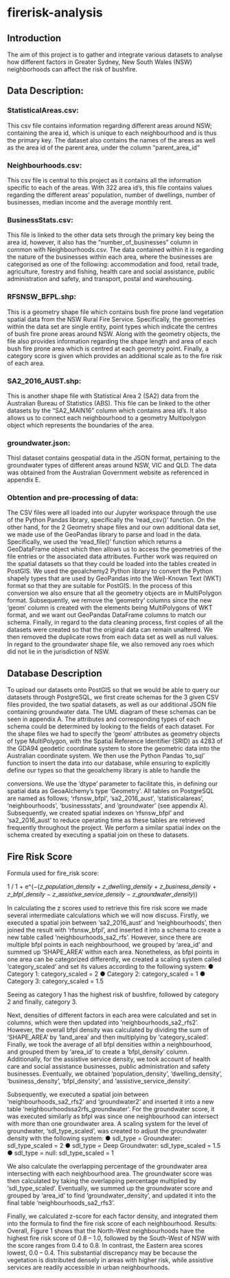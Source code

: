 # firerisk-analysis

## Introduction
The aim of this project is to gather and integrate various datasets to analyse how different factors in Greater Sydney, New South Wales (NSW) neighborhoods can affect the risk of bushfire.

## Data Description:
### StatisticalAreas.csv:
This csv file contains information regarding different areas around NSW; containing the area id, which is unique to each neighbourhood and is thus the primary key. The dataset also contains the names of the areas as well as the area id of the parent area, under the column “parent_area_id”

### Neighbourhoods.csv:
This csv file is central to this project as it contains all the information specific to each of the areas. With 322 area id’s, this file contains values regarding the different areas’ population, number of dwellings, number of businesses, median income and the average monthly rent.

### BusinessStats.csv:
This file is linked to the other data sets through the primary key being the area id, however, it also has the “number_of_businesses” column in common with Neighbourhoods.csv. The data contained within it is regarding the nature of the businesses within each area, where the businesses are categorised as one of the following: accommodation and food, retail trade, agriculture, forestry and fishing, health care and social assistance, public administration and safety, and transport, postal and warehousing.

### RFSNSW_BFPL.shp:
This is a geometry shape file which contains bush fire prone land vegetation spatial data from the NSW Rural Fire Service. Specifically, the geometries within the data set are single entity, point types which indicate the centres of bush fire prone areas around NSW. Along with the geometry objects, the file also provides information regarding the shape length and area of each bush fire prone area which is centred at each geometry point. Finally, a category score is given which provides an additional scale as to the fire risk of each area.

### SA2_2016_AUST.shp:
This is another shape file with Statistical Area 2 (SA2) data from the Australian Bureau of Statistics (ABS). This file can be linked to the other datasets by the “SA2_MAIN16” column which contains area id’s. It also allows us to connect each neighbourhood to a geometry Multipolygon object which represents the boundaries of the area.

### groundwater.json:
Thisl dataset contains geospatial data in the JSON format, pertaining to the groundwater types of different areas around NSW, VIC and QLD. The data was obtained from the Australian Government website as referenced in appendix E.

### Obtention and pre-processing of data:
The CSV files were all loaded into our Jupyter workspace through the use of the Python Pandas library, specifically the ‘read_csv()’ function. On the other hand, for the 2 Geometry shape files and our own additional data set, we made use of the GeoPandas library to parse and load in the data. Specifically, we used the ‘read_file()’ function which returns a GeoDataFrame object which then allows us to access the geometries of the file entries or the associated data attributes.
Further work was required on the spatial datasets so that they could be loaded into the tables created in PostGIS. We used the geoalchemy2 Python library to convert the Python shapely types that are used by GeoPandas into the Well-Known Text (WKT) format so that they are suitable for PostGIS. In the process of this conversion we also ensure that all the geometry objects are in MultiPolygon format. Subsequently, we remove the ‘geometry’ columns since the new ‘geom’ column is created with the elements being MultiPolygons of WKT format, and we want out GeoPandas DataFrame columns to match our schema.
Finally, in regard to the data cleaning process, first copies of all the datasets were created so that the original data can remain unaltered. We then removed the duplicate rows from each data set as well as null values. In regard to the groundwater shape file, we also removed any roes which did not lie in the jurisdiction of NSW.

## Database Description
To upload our datasets onto PostGIS so that we would be able to query our datasets through PostgreSQL, we first create schemas for the 3 given CSV files provided, the two spatial datasets, as well as our additional JSON file containing groundwater data. The UML diagram of these schemas can be seen in appendix A. The attributes and corresponding types of each schema could be determined by looking to the fields of each dataset. For the shape files we had to specify the ‘geom’ attributes as geometry objects of type MultiPolygon, with the Spatial Reference Identifier (SRID) as 4283 of the GDA94 geodetic coordinate system to store the geometric data into the Australian coordinate system.
We then use the Python Pandas ‘to_sql’ function to insert the data into our database, while ensuring to explicitly define our types so that the geoalchemy library is able to handle the
  
conversions. We use the ‘dtype’ parameter to facilitate this, in defining our spatial data as GeoaAlchemy’s type ‘Geometry’. All tables on PostgreSQL are named as follows; ‘rfsnsw_bfpl’, ‘sa2_2016_aust’, ‘statisticalareas’, ‘neighbourhoods’, ‘businessstats’, and ‘groundwater’ (see appendix A).
Subsequently, we created spatial indexes on ‘rfsnsw_bfpl’ and ‘sa2_2016_aust’ to reduce operating time as these tables are retrieved frequently throughout the project. We perform a similar spatial index on the schema created by executing a spatial join on these to datasets.

## Fire Risk Score
Formula used for fire_risk score:

1 / 1 + e^(−(𝑧_𝑝𝑜𝑝𝑢𝑙𝑎𝑡𝑖𝑜𝑛_𝑑𝑒𝑛𝑠𝑖𝑡𝑦 + 𝑧_𝑑𝑤𝑒𝑙𝑙𝑖𝑛𝑔_𝑑𝑒𝑛𝑠𝑖𝑡𝑦 + 𝑧_𝑏𝑢𝑠𝑖𝑛𝑒𝑠𝑠_𝑑𝑒𝑛𝑠𝑖𝑡𝑦 + 𝑧_𝑏𝑓𝑝𝑙_𝑑𝑒𝑛𝑠𝑖𝑡𝑦 − 𝑧_𝑎𝑠𝑠𝑖𝑠𝑡𝑖𝑣𝑒_𝑠𝑒𝑟𝑣𝑖𝑐𝑒_𝑑𝑒𝑛𝑠𝑖𝑡𝑦 − 𝑧_𝑔𝑟𝑜𝑢𝑛𝑑𝑤𝑎𝑡𝑒𝑟_𝑑𝑒𝑛𝑠𝑖𝑡𝑦))


In calculating the z scores used to retrieve this fire risk score we made several intermediate calculations which we will now discuss. Firstly, we executed a spatial join between ‘sa2_2016_aust’ and ‘neighbourhoods’, then joined the result with ‘rfsnsw_bfpl’, and inserted it into a schema to create a new table called ‘neighbourhoods_sa2_rfs’. However, since there are multiple bfpl points in each neighbourhood, we grouped by ‘area_id’ and summed up ‘SHAPE_AREA’ within each area. Nonetheless, as bfpl points in one area can be categorized differently, we created a scaling system called ‘category_scaled’ and set its values according to the following system:
● Category 1: category_scaled = 2
● Category 2: category_scaled = 1
● Category 3: category_scaled = 1.5

Seeing as category 1 has the highest risk of bushfire, followed by category 2 and finally, category 3.

Next, densities of different factors in each area were calculated and set in columns, which were then updated into ‘neighbourhoods_sa2_rfs2’. However, the overall bfpl density was calculated by dividing the sum of ‘SHAPE_AREA’ by ‘land_area’ and then multiplying by ‘category_scaled’. Finally, we took the average of all bfpl densities within a neighbourhood, and grouped them by ‘area_id’ to create a ‘bfpl_density’ column. Additionally, for the assistive service density, we took account of health care and social assistance businesses, public administration and safety businesses. Eventually, we obtained ‘population_density’, ‘dwelling_density’, ‘business_density’, ‘bfpl_density’, and ‘assistive_service_density’.

Subsequently, we executed a spatial join between ‘neighbourhoods_sa2_rfs2’ and ‘groundwater2’ and inserted it into a new table ‘neighbourhoodssa2rfs_groundwater’. For the groundwater score, it was executed similarly as bfpl was since one neighbourhood can intersect with more than one groundwater area. A scaling system for the level of groundwater, ‘sdl_type_scaled’, was created to adjust the groundwater density with the following system:
● sdl_type = Groundwater: sdl_type_scaled = 2
● sdl_type = Deep Groundwater: sdl_type_scaled = 1.5
● sdl_type = null: sdl_type_scaled = 1

We also calculate the overlapping percentage of the groundwater area intersecting with each neighbourhood area. The groundwater score was then calculated by taking the overlapping percentage multiplied by ‘sdl_type_scaled’. Eventually, we summed up the groundwater score and grouped by ‘area_id’ to find ‘groundwater_density’, and updated it into the final table ‘neighbourhoods_sa2_rfs3’.

Finally, we calculated z-score for each factor density, and integrated them into the formula to find the fire risk score of each neighbourhood.
Results: Overall, Figure 1 shows that the North-West neighbourhoods have the highest fire risk score of 0.8 – 1.0, followed by the South-West of NSW with the score ranges from 0.4 to 0.8. In contrast, the Eastern area scores lowest, 0.0 – 0.4. This substantial discrepancy may be because the vegetation is distributed densely in areas with higher risk, while assistive services are readily accessible in urban neighbourhoods.

